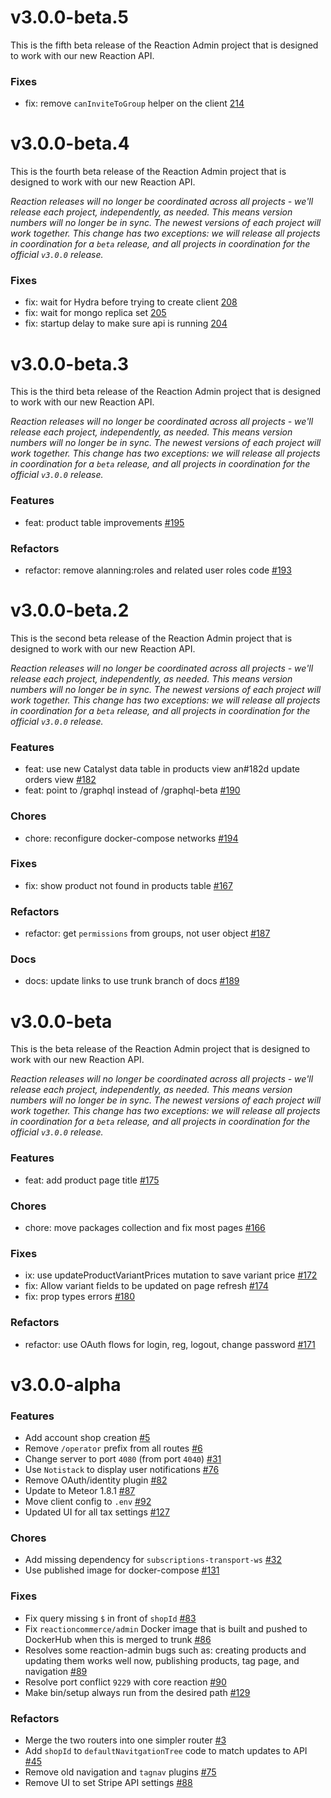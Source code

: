 # v3.0.0-beta.5

This is the fifth beta release of the Reaction Admin project that is designed to work with our new Reaction API.

### Fixes

- fix: remove `canInviteToGroup` helper on the client [214](https://github.com/reactioncommerce/reaction-admin/pull/214)

# v3.0.0-beta.4

This is the fourth beta release of the Reaction Admin project that is designed to work with our new Reaction API.

*Reaction releases will no longer be coordinated across all projects - we'll release each project, independently, as needed. This means version numbers will no longer be in sync. The newest versions of each project will work together. This change has two exceptions: we will release all projects in coordination for a `beta` release, and all projects in coordination for the official `v3.0.0` release.*

### Fixes

- fix: wait for Hydra before trying to create client [208](https://github.com/reactioncommerce/reaction-admin/pull/208)
- fix: wait for mongo replica set [205](https://github.com/reactioncommerce/reaction-admin/pull/205)
- fix: startup delay to make sure api is running [204](https://github.com/reactioncommerce/reaction-admin/pull/204)

# v3.0.0-beta.3

This is the third beta release of the Reaction Admin project that is designed to work with our new Reaction API.

*Reaction releases will no longer be coordinated across all projects - we'll release each project, independently, as needed. This means version numbers will no longer be in sync. The newest versions of each project will work together. This change has two exceptions: we will release all projects in coordination for a `beta` release, and all projects in coordination for the official `v3.0.0` release.*

### Features

- feat: product table improvements [#195](https://github.com/reactioncommerce/reaction-admin/pull/195)

### Refactors

- refactor: remove alanning:roles and related user roles code [#193](https://github.com/reactioncommerce/reaction-admin/pull/193)

# v3.0.0-beta.2

This is the second beta release of the Reaction Admin project that is designed to work with our new Reaction API.

*Reaction releases will no longer be coordinated across all projects - we'll release each project, independently, as needed. This means version numbers will no longer be in sync. The newest versions of each project will work together. This change has two exceptions: we will release all projects in coordination for a `beta` release, and all projects in coordination for the official `v3.0.0` release.*

### Features

- feat: use new Catalyst data table in products view an#182d update orders view [#182](https://github.com/reactioncommerce/reaction-admin/pull/182)
- feat: point to /graphql instead of /graphql-beta [#190](https://github.com/reactioncommerce/reaction-admin/pull/190)

### Chores

- chore: reconfigure docker-compose networks [#194](https://github.com/reactioncommerce/reaction-admin/pull/194)

### Fixes

- fix: show product not found in products table [#167](https://github.com/reactioncommerce/reaction-admin/pull/167)

### Refactors

- refactor: get `permissions` from groups, not user object [#187](https://github.com/reactioncommerce/reaction-admin/pull/187)

### Docs

- docs: update links to use trunk branch of docs [#189](https://github.com/reactioncommerce/reaction-admin/pull/189)

# v3.0.0-beta

This is the beta release of the Reaction Admin project that is designed to work with our new Reaction API.

*Reaction releases will no longer be coordinated across all projects - we'll release each project, independently, as needed. This means version numbers will no longer be in sync. The newest versions of each project will work together. This change has two exceptions: we will release all projects in coordination for a `beta` release, and all projects in coordination for the official `v3.0.0` release.*

### Features

- feat: add product page title [#175](https://github.com/reactioncommerce/reaction-admin/pull/175)

### Chores

- chore: move packages collection and fix most pages [#166](https://github.com/reactioncommerce/reaction-admin/pull/166)

### Fixes

- ix: use updateProductVariantPrices mutation to save variant price [#172](https://github.com/reactioncommerce/reaction-admin/pull/172)
- fix: Allow variant fields to be updated on page refresh [#174](https://github.com/reactioncommerce/reaction-admin/pull/174)
- fix: prop types errors [#180](https://github.com/reactioncommerce/reaction-admin/pull/180)

### Refactors

- refactor: use OAuth flows for login, reg, logout, change password [#171](https://github.com/reactioncommerce/reaction-admin/pull/171)

# v3.0.0-alpha

### Features

- Add account shop creation [#5](https://github.com/reactioncommerce/reaction-admin/pull/5)
- Remove `/operator` prefix from all routes [#6](https://github.com/reactioncommerce/reaction-admin/pull/6)
- Change server to port `4080` (from port `4040`) [#31](https://github.com/reactioncommerce/reaction-admin/pull/31)
- Use `Notistack` to display user notifications [#76](https://github.com/reactioncommerce/reaction-admin/pull/76)
- Remove OAuth/identity plugin [#82](https://github.com/reactioncommerce/reaction-admin/pull/82)
- Update to Meteor 1.8.1 [#87](https://github.com/reactioncommerce/reaction-admin/pull/87)
- Move client config to `.env` [#92](https://github.com/reactioncommerce/reaction-admin/pull/92)
- Updated UI for all tax settings [#127](https://github.com/reactioncommerce/reaction-admin/pull/127)


### Chores

- Add missing dependency for `subscriptions-transport-ws` [#32](https://github.com/reactioncommerce/reaction-admin/pull/32)
- Use published image for docker-compose [#131](https://github.com/reactioncommerce/reaction-admin/pull/131)


### Fixes

- Fix query missing `$` in front of `shopId` [#83](https://github.com/reactioncommerce/reaction-admin/pull/83)
- Fix `reactioncommerce/admin` Docker image that is built and pushed to DockerHub when this is merged to trunk [#86](https://github.com/reactioncommerce/reaction-admin/pull/86)
- Resolves some reaction-admin bugs such as: creating products and updating them works well now, publishing products, tag page, and navigation [#89](https://github.com/reactioncommerce/reaction-admin/pull/89)
- Resolve port conflict `9229` with core reaction [#90](https://github.com/reactioncommerce/reaction-admin/pull/90)
- Make bin/setup always run from the desired path [#129](https://github.com/reactioncommerce/reaction-admin/pull/129)


### Refactors

- Merge the two routers into one simpler router [#3](https://github.com/reactioncommerce/reaction-admin/pull/3)
- Add `shopId` to `defaultNavitgationTree` code to match updates to API [#45](https://github.com/reactioncommerce/reaction-admin/pull/45)
- Remove old navigation and `tagnav` plugins [#75](https://github.com/reactioncommerce/reaction-admin/pull/75)
- Remove UI to set Stripe API settings [#88](https://github.com/reactioncommerce/reaction-admin/pull/88)
